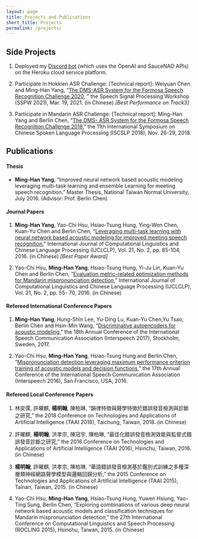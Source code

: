 ```yaml
---
layout: page
title: Projects and Publications
short_title: Projects
permalink: /projects/
---
```


## Side Projects

1. Deployed my [Discord bot](https://github.com/mhy-kevin-dev/discord-bot) (which uses the OpenAI and SauceNAO APIs) on the Heroku cloud service platform.

2. Participate in Hokkien ASR Challenge: [Technical report]: Weiyuan Chen and Ming-Han Yang, “[The
DMS-ASR System for the Formosa Speech Recognition Challenge 2020](https://drive.google.com/file/d/1aSk3I5JiZHfUqRyMHShK8-zsgzlNFyGR/view), ” the Speech Signal Processing
Workshop (SSPW 2021), Mar. 19, 2021. (in Chinese) *[Best Performance on Track3]*

3. Participate in Mandarin ASR Challenge: [Technical report]: Ming-Han Yang and Berlin Chen, “[The DMS-
ASR System for the Formosa Speech Recognition Challenge 2018](https://drive.google.com/file/d/15dWU2ISWqZS0VkPie9OsDESEPENQJH-j/view),” the 11th International Symposium on
Chinese Spoken Language Processing (ISCSLP 2018), Nov. 26-29, 2018.


## Publications

#### Thesis

- __Ming-Han Yang__, “Improved neural network based acoustic modeling leveraging multi-task learning and ensemble Learning for meeting speech recognition.” Master Thesis, National Taiwan Normal University, July 2016. (Advisor: Prof. Berlin Chen)

#### Journal Papers

1. __Ming-Han Yang__, Yao-Chi Hsu, Hsiao-Tsung Hung, Ying-Wen Chen, Kuan-Yu Chen and Berlin Chen,
“[Leveraging multi-task learning with neural network based acoustic modeling for improved meeting speech
recognition](https://aclanthology.org/O16-3006.pdf),” International Journal of Computational Linguistics and Chinese Language Processing
(IJCLCLP), Vol. 21, No. 2, pp. 85-104, 2016. (in Chinese) *[Best Paper Award]*

2. Yao-Chi Hsu, __Ming-Han Yang__, Hsiao-Tsung Hung, Yi-Ju Lin, Kuan-Yu Chen and Berlin Chen,
“[Evaluation metric-related optimization methods for Mandarin mispronunciation detection](https://aclanthology.org/O16-3004.pdf),” International
Journal of Computational Linguistics and Chinese Language Processing (IJCLCLP), Vol. 21, No. 2, pp. 55-
70, 2016. (in Chinese)

#### Refereed International Conference Papers

1. __Ming-Han Yang__, Hung-Shin Lee, Yu-Ding Lu, Kuan-Yu Chen,Yu Tsao, Berlin Chen and Hsin-Min
Wang, “[Discriminative autoencoders for acoustic modeling](https://homepage.iis.sinica.edu.tw/papers/whm/20762-F.pdf),” the 18th Annual Conference of the
International Speech Communication Association (Interspeech 2017), Stockholm, Sweden, 2017.

2. Yao-Chi Hsu, __Ming-Han Yang__, Hsiao-Tsung Hung and Berlin Chen, “[Mispronunciation detection
leveraging maximum performance criterion training of acoustic models and decision functions](https://www.isca-speech.org/archive/pdfs/interspeech_2016/hsu16c_interspeech.pdf),” the 17th
Annual Conference of the International Speech Communication Association (Interspeech 2016), San
Francisco, USA, 2016.

#### Refereed Local Conference Papers

1. 林奕儒, 許曜麒, __楊明翰__, 陳柏琳, “韻律特徵與聲學特徵於錯誤發音檢測與診斷之研究,” the 2018 Conference on Technologies and Applications of Artificial Intelligence (TAAI 2018), Taichung, Taiwan, 2018. (in Chinese)

2. 許曜麒, __楊明翰__, 洪孝宗, 陳冠宇, 陳柏琳, “最佳化錯誤發音檢測效能與監督式錯誤發音診斷之研究,” the 2016 Conference on Technologies and Applications of Artificial Intelligence (TAAI 2016), Hsinchu, Taiwan, 2016. (in Chinese)

3. __楊明翰__, 許曜麒, 洪孝宗, 陳柏琳, “華語錯誤發音檢測基於鑑別式訓練之多種深層類神經網路聲學模型與邏輯回歸分析,” the 2015 Conference on Technologies and Applications of Artificial Intelligence (TAAI 2015), Tainan, Taiwan, 2015. (in Chinese)

4. Yao-Chi Hsu, __Ming-Han Yang__, Hsiao-Tsung Hung, Yuwen Hsiung, Yao-Ting Sung, Berlin Chen, “Exploring combinations of various deep neural network based acoustic models and classification techniques for Mandarin mispronunciation detection,” the 27th International Conference on Computational Linguistics and Speech Processing (ROCLING 2015), Hsinchu, Taiwan, 2015. (in Chinese)

